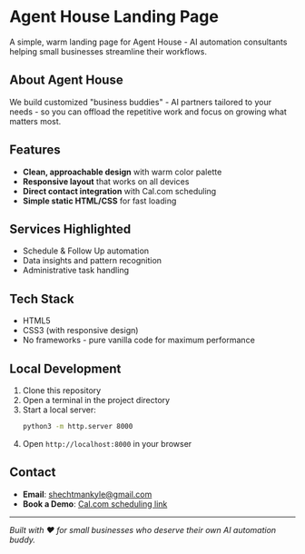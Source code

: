 # Agent House Landing Page

A simple, warm landing page for Agent House - AI automation consultants helping small businesses streamline their workflows.

## About Agent House

We build customized "business buddies" - AI partners tailored to your needs - so you can offload the repetitive work and focus on growing what matters most.

## Features

- **Clean, approachable design** with warm color palette
- **Responsive layout** that works on all devices
- **Direct contact integration** with Cal.com scheduling
- **Simple static HTML/CSS** for fast loading

## Services Highlighted

- Schedule & Follow Up automation
- Data insights and pattern recognition
- Administrative task handling

## Tech Stack

- HTML5
- CSS3 (with responsive design)
- No frameworks - pure vanilla code for maximum performance

## Local Development

1. Clone this repository
2. Open a terminal in the project directory
3. Start a local server:
   ```bash
   python3 -m http.server 8000
   ```
4. Open `http://localhost:8000` in your browser

## Contact

- **Email**: shechtmankyle@gmail.com
- **Book a Demo**: [Cal.com scheduling link](https://cal.com/kyle-shechtman-7ydquo/15min?overlayCalendar=true)

---

*Built with ❤️ for small businesses who deserve their own AI automation buddy.*